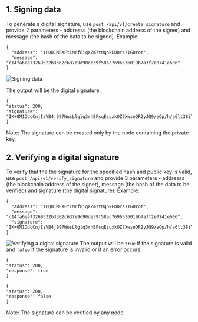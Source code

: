 ## 1. Signing data
To generate a digital signature, use `post /api/v1/create_signature` and provide 2 parameters - addresss (the blockchain address of the signer) and message (the hash of the data to be signed). Example:
```
{
  "address": "1PQ81MEXFtLMrf8iqXZm7tMqnkEDDYs71GDrot",
  "message": "c14fa6ea73269522b3362c637e9d90de39f58ac7696536019b7a3f2e0741e606"
}
```
![Signing data](http://www.primechaintech.com/img/api_documentation/create_signature.png)

The output will be the digital signature:
```
{
"status": 200,
"signature": "IK+0M1DdcCnjIzVB4j997WusLlglq3rhBFsqEsuxkOZ7XwseQR2yJQ9/eOp/h/a6lt38iTu4aYceSx1yE1oUYIs="
}
```
Note: The signature can be created only by the node containing the private key.

## 2. Verifying a digital signature

To verify that the the signature for the specified hash and public key is valid, use `post /api/v1/verify_signature` and provide 3 parameters - addresss (the blockchain address of the signer), message (the hash of the data to be verified) and signature (the digital signature). Example:
```
{
  "address": "1PQ81MEXFtLMrf8iqXZm7tMqnkEDDYs71GDrot",
  "message": "c14fa6ea73269522b3362c637e9d90de39f58ac7696536019b7a3f2e0741e606",
  "signature": "IK+0M1DdcCnjIzVB4j997WusLlglq3rhBFsqEsuxkOZ7XwseQR2yJQ9/eOp/h/a6lt38iTu4aYceSx1yE1oUYIs="
}
```
![Verifying a digital signature](http://www.primechaintech.com/img/api_documentation/verify_signature.png)
The output will be `true` if the signature is valid and `false` if the signature is invalid or if an error occurs.
```
{
"status": 200,
"response": true
}
```
```
{
"status": 200,
"response": false
}
```
Note: The signature can be verified by any node.
